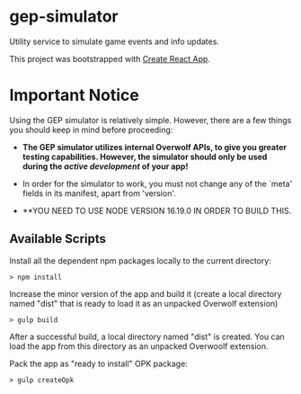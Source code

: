 # gep-simulator

Utility service to simulate game events and info updates.

This project was bootstrapped with [Create React App](https://github.com/facebook/create-react-app).

# Important Notice

Using the GEP simulator is relatively simple. However, there are a few things you should keep in mind before proceeding:
- **The GEP simulator utilizes internal Overwolf APIs, to give you greater testing capabilities. However, the simulator should only be used during the *active development* of your app!**
- In order for the simulator to work, you must not change any of the `meta' fields in its manifest, apart from 'version'.

- **YOU NEED TO USE NODE VERSION 16.19.0 IN ORDER TO BUILD THIS.

## Available Scripts

Install all the dependent npm packages locally to the current directory:

`> npm install`

Increase the minor version of the app and build it (create a local directory named "dist" that is ready to load it as an unpacked Overwolf extension)

`> gulp build`

After a successful build, a local directory named "dist" is created. You can load the app from this directory as an unpacked Overwoolf extension.

Pack the app as "ready to install" OPK package:

`> gulp createOpk`

